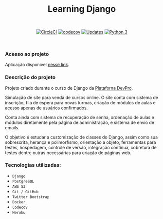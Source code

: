 <h1 align="center"> Learning Django </h1>

<br>

<div align="center">

[![CircleCI](https://circleci.com/gh/igoraserpac/learning-django/tree/main.svg?style=svg)](https://circleci.com/gh/igoraserpac/learning-django/tree/main)
[![codecov](https://codecov.io/gh/igoraserpac/learning-django/branch/main/graph/badge.svg?token=PE2Z6WHRLA)](https://codecov.io/gh/igoraserpac/learning-django)
[![Updates](https://pyup.io/repos/github/igoraserpac/learning-django/shield.svg)](https://pyup.io/repos/github/igoraserpac/learning-django/)
[![Python 3](https://pyup.io/repos/github/igoraserpac/learning-django/python-3-shield.svg)](https://pyup.io/repos/github/igoraserpac/learning-django/)

</div>
<br>

### Acesso ao projeto

Aplicação disponivel [nesse link](https://pythonprodjango-ic.herokuapp.com/).



### Descrição do projeto 

Projeto criado durante o curso de Django da [Plataforna DevPro](https://pythonpro.com.br/).

Simulação de site para venda de cursos online. O site conta com sistema de inscrição, fila de espera para novas turmas, 
criação de módulos de aulas e acesso apenas de usuários confirmados.

Conta ainda com sistema de recuperação de senha, ordenação de aulas e módulos diretamente pela página de administração,
e sistema de envio de emails.

O objetivo é estudar a customização de classes do Django, assim como sua sobrescrita, herança e polimorfismo, orientação
a objeto, ferramentas para testes, hospedagem, controle de versão, integração contínua, cobretura de testes
dentre outras necessárias para criação de páginas web.




### Tecnologias utilizadas:

- `Django`
- `PostgreSQL`
- `AWS S3`
- `Git / GitHub`
- `Twitter Bootstrap`
- `Docker`
- `Codecov`
- `Heroku`
